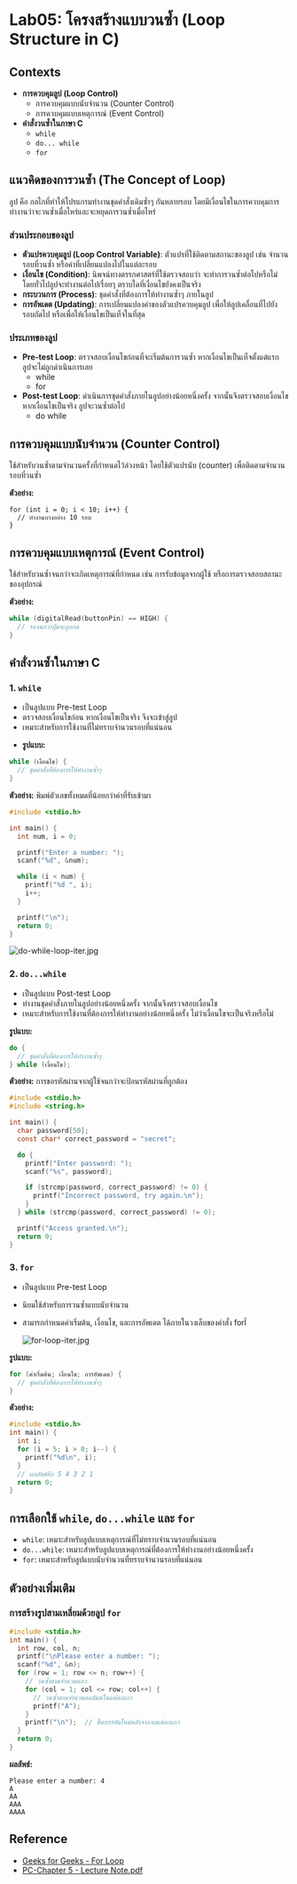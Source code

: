 # Lab05: โครงสร้างแบบวนซ้ำ (Loop Structure in C)

## Contexts

* **การควบคุมลูป (Loop Control)**
    * การควบคุมแบบนับจำนวน (Counter Control)
    * การควบคุมแบบเหตุการณ์ (Event Control)
* **คำสั่งวนซ้ำในภาษา C**
    * `while`
    * `do... while`
    * `for`

## แนวคิดของการวนซ้ำ (The Concept of Loop)

ลูป คือ กลไกที่ทำให้โปรแกรมทำงานชุดคำสั่งเดิมซ้ำๆ กันหลายรอบ
โดยมีเงื่อนไขในการควบคุมการทำงานว่าจะวนซ้ำเมื่อไหร่และจะหยุดการวนซ้ำเมื่อไหร่

### ส่วนประกอบของลูป

* **ตัวแปรควบคุมลูป (Loop Control Variable)**: ตัวแปรที่ใช้ติดตามสถานะของลูป
  เช่น จำนวนรอบที่วนซ้ำ หรือค่าที่เปลี่ยนแปลงไปในแต่ละรอบ
* **เงื่อนไข (Condition)**:  นิพจน์ทางตรรกศาสตร์ที่ใช้ตรวจสอบว่า
  จะทำการวนซ้ำต่อไปหรือไม่
  โดยทั่วไปลูปจะทำงานต่อไปเรื่อยๆ ตราบใดที่เงื่อนไขยังคงเป็นจริง
* **กระบวนการ (Process)**: ชุดคำสั่งที่ต้องการให้ทำงานซ้ำๆ ภายในลูป
* **การอัพเดต (Updating)**: การเปลี่ยนแปลงค่าของตัวแปรควบคุมลูป
  เพื่อให้ลูปเคลื่อนที่ไปยังรอบถัดไป
  หรือเพื่อให้เงื่อนไขเป็นเท็จในที่สุด

### ประเภทของลูป

* **Pre-test Loop**: ตรวจสอบเงื่อนไขก่อนที่จะเริ่มต้นการวนซ้ำ
  หากเงื่อนไขเป็นเท็จตั้งแต่แรก ลูปจะไม่ถูกดำเนินการเลย
  * while
  * for
* **Post-test Loop**: ดำเนินการชุดคำสั่งภายในลูปอย่างน้อยหนึ่งครั้ง
  จากนั้นจึงตรวจสอบเงื่อนไข หากเงื่อนไขเป็นจริง ลูปจะวนซ้ำต่อไป
  * do while

## การควบคุมแบบนับจำนวน (Counter Control)

ใช้สำหรับวนซ้ำตามจำนวนครั้งที่กำหนดไว้ล่วงหน้า
โดยใช้ตัวแปรนับ (counter) เพื่อติดตามจำนวนรอบที่วนซ้ำ

**ตัวอย่าง:**

```
for (int i = 0; i < 10; i++) {
  // ทำงานบางอย่าง 10 รอบ
}
```

## การควบคุมแบบเหตุการณ์ (Event Control)

ใช้สำหรับวนซ้ำจนกว่าจะเกิดเหตุการณ์ที่กำหนด
เช่น การรับข้อมูลจากผู้ใช้ หรือการตรวจสอบสถานะของอุปกรณ์

**ตัวอย่าง:**

```c
while (digitalRead(buttonPin) == HIGH) {
  // รอจนกว่าปุ่มจะถูกกด
}
```

## คำสั่งวนซ้ำในภาษา C

### 1. `while`

* เป็นลูปแบบ Pre-test Loop
* ตรวจสอบเงื่อนไขก่อน หากเงื่อนไขเป็นจริง จึงจะเข้าสู่ลูป
* เหมาะสำหรับการใช้งานที่ไม่ทราบจำนวนรอบที่แน่นอน

[//]: # (  ![while-loop-iter.png]&#40;files/while-loop-iter.png&#41;)

* **รูปแบบ:**

```c
while (เงื่อนไข) {
  // ชุดคำสั่งที่ต้องการให้ทำงานซ้ำๆ
}
```

**ตัวอย่าง:** พิมพ์ตัวเลขทั้งหมดที่น้อยกว่าค่าที่รับเข้ามา

```c
#include <stdio.h>

int main() {
  int num, i = 0;

  printf("Enter a number: ");
  scanf("%d", &num);

  while (i < num) {
    printf("%d ", i);
    i++;
  }

  printf("\n");
  return 0;
}
```

![do-while-loop-iter.jpg](files/do-while-loop-iter.jpg)

### 2. `do...while`

* เป็นลูปแบบ Post-test Loop
* ทำงานชุดคำสั่งภายในลูปอย่างน้อยหนึ่งครั้ง
  จากนั้นจึงตรวจสอบเงื่อนไข
* เหมาะสำหรับการใช้งานที่ต้องการให้ทำงานอย่างน้อยหนึ่งครั้ง
  ไม่ว่าเงื่อนไขจะเป็นจริงหรือไม่

**รูปแบบ:**

```c
do {
  // ชุดคำสั่งที่ต้องการให้ทำงานซ้ำๆ
} while (เงื่อนไข);
```

**ตัวอย่าง:** การขอรหัสผ่านจากผู้ใช้จนกว่าจะป้อนรหัสผ่านที่ถูกต้อง

```c
#include <stdio.h>
#include <string.h>

int main() {
  char password[50];
  const char* correct_password = "secret"; 

  do {
    printf("Enter password: ");
    scanf("%s", password);

    if (strcmp(password, correct_password) != 0) {
      printf("Incorrect password, try again.\n");
    }
  } while (strcmp(password, correct_password) != 0);

  printf("Access granted.\n");
  return 0;
}
```

### 3. `for`

* เป็นลูปแบบ Pre-test Loop
* นิยมใช้สำหรับการวนซ้ำแบบนับจำนวน
* สามารถกำหนดค่าเริ่มต้น, เงื่อนไข, และการอัพเดต
  ได้ภายในวงเล็บของคำสั่ง forÎ

  ![for-loop-iter.jpg](files/for-loop-iter.jpg)

**รูปแบบ:**

```c
for (ค่าเริ่มต้น; เงื่อนไข; การอัพเดต) {
  // ชุดคำสั่งที่ต้องการให้ทำงานซ้ำๆ
}
```

**ตัวอย่าง:**

```c
#include <stdio.h>
int main() {
  int i;
  for (i = 5; i > 0; i--) {
    printf("%d\n", i); 
  }
  // ผลลัพธ์คือ 5 4 3 2 1
  return 0;
}
```

## การเลือกใช้ `while`, `do...while` และ `for`

* `while`: เหมาะสำหรับลูปแบบเหตุการณ์ที่ไม่ทราบจำนวนรอบที่แน่นอน
* `do...while`: เหมาะสำหรับลูปแบบเหตุการณ์ที่ต้องการให้ทำงานอย่างน้อยหนึ่งครั้ง
* `for`: เหมาะสำหรับลูปแบบนับจำนวนที่ทราบจำนวนรอบที่แน่นอน

## ตัวอย่างเพิ่มเติม

### การสร้างรูปสามเหลี่ยมด้วยลูป `for`

```c
#include <stdio.h>
int main() {
  int row, col, n;
  printf("\nPlease enter a number: ");
  scanf("%d", &n);
  for (row = 1; row <= n; row++) { 
    // วนซ้ำตามจำนวนแถว
    for (col = 1; col <= row; col++) { 
      // วนซ้ำตามจำนวนคอลัมน์ในแต่ละแถว
      printf("A"); 
    }
    printf("\n");  // ขึ้นบรรทัดใหม่หลังจากจบแต่ละแถว
  }
  return 0;
}
```

**ผลลัพธ์:**

```
Please enter a number: 4
A
AA
AAA
AAAA
```

## Reference

- [Geeks for Geeks - For Loop](https://www.geeksforgeeks.org/c-loops/?ref=lbp)
- [PC-Chapter 5 - Lecture Note.pdf](files/PC-Chapter%205%20-%20Lecture%20Note.pdf)



